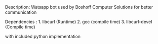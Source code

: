 Description:
Watsapp bot used by Boshoff Computer Solutions for better communication

Dependencies :
    1. libcurl (Runtime)
    2. gcc (compile time)
    3. libcurl-devel (Compile time)

with included python implementation
